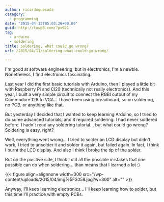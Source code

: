 ```yaml
---
author: ricardoquesada
category:
  - programming
date: "2015-04-12T05:03:26+00:00"
guid: http://towp8.com/?p=921
tag:
  - arduino
  - soldering
title: Soldering, what could go wrong?
url: /2015/04/11/soldering-what-could-go-wrong/

---
```

I'm good at software engineering, but in electronics, I'm a newbie. Nonetheless, I find electronics fascinating.

Last year I did the first basic tutorials with Arduino, then I played a little bit with Raspberry Pi and CI20 (technically not really electronics). And this year, I built a very simple circuit to connect the RGBI output of my Commodore 128 to VGA... I have been using breadboard, so no soldering, no PCB, or anything like that.

But yesterday I decided that I wanted to keep learning Arduino, so I tried to do some advanced tutorials, and it required soldering. I had never soldered before, I hadn't read any soldering tutorial... but what could go wrong? Soldering is easy, right?

Well, everything went wrong... I tried to solder an LCD display but didn't work, I tried to unsolder it and solder it again, but failed again. In fact, I think I burnt the LCD display. And also I think I broke the tip of the solder.

But on the positive side, I think I did all the possible mistakes that one possible can do when soldering... than means that I learned a lot :)

{{< figure align=alignnone width=300 src="/wp-content/uploads/2015/04/img%5F3058.jpg?w=300" alt="" >}}

Anyway, I'll keep learning electronics... I'll keep learning how to solder, but this time I'll practice with empty PCBs.
